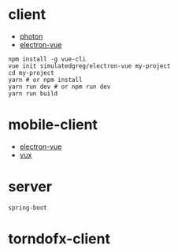 # client

- [photon](http://photonkit.com/)
- [electron-vue](https://github.com/SimulatedGREG/electron-vue)

```
npm install -g vue-cli
vue init simulatedgreg/electron-vue my-project
cd my-project
yarn # or npm install
yarn run dev # or npm run dev
yarn run build
```

# mobile-client

- [electron-vue](https://github.com/SimulatedGREG/electron-vue)
- [vux](https://github.com/airyland/vux)

# server
	spring-boot

# torndofx-client

